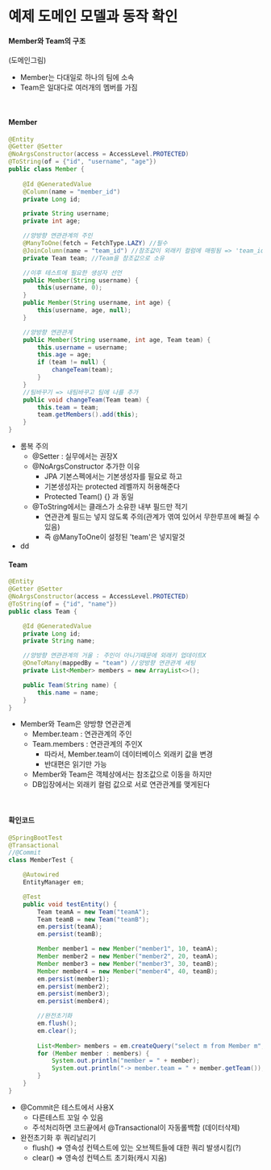 # 예제 도메인 모델과 동작 확인

#### Member와 Team의 구조

(도메인그림)

- Member는 다대일로 하나의 팀에 소속
- Team은 일대다로 여러개의 멤버를 가짐

<br/>

#### Member

```java
@Entity
@Getter @Setter
@NoArgsConstructor(access = AccessLevel.PROTECTED)
@ToString(of = {"id", "username", "age"})
public class Member {
  
    @Id @GeneratedValue
    @Column(name = "member_id")
    private Long id;

    private String username;
    private int age;

    //양방향 연관관계의 주인
    @ManyToOne(fetch = FetchType.LAZY) //필수
    @JoinColumn(name = "team_id") //참조값이 외래키 컬럼에 매핑됨 => 'team_id'는 Team 테이블의 PK와 연관을 맺는 것
    private Team team; //Team을 참조값으로 소유

    //이후 테스트에 필요한 생성자 선언
    public Member(String username) {
        this(username, 0);
    }
    public Member(String username, int age) {
        this(username, age, null);
    }

    //양방향 연관관계
    public Member(String username, int age, Team team) {
        this.username = username;
        this.age = age;
        if (team != null) {
            changeTeam(team); 
        }
    }
  	//팀바꾸기 => 내팀바꾸고 팀에 나를 추가
    public void changeTeam(Team team) {
        this.team = team;
        team.getMembers().add(this);
    }
}
```

- 롬복 주의
  - @Setter : 실무에서는 권장X
  - @NoArgsConstructor 추가한 이유
    - JPA 기본스펙에서는 기본생성자를 필요로 하고
    - 기본생성자는 protected 레벨까지 허용해준다
    - Protected Team() {} 과 동일
  - @ToString에서는 클래스가 소유한 내부 필드만 적기
    - 연관관계 필드는 넣지 않도록 주의(관계가 엮여 있어서 무한루프에 빠질 수 있음)
    - 즉 @ManyToOne이 설정된 'team'은 넣지말것
- dd

#### Team

```java
@Entity
@Getter @Setter
@NoArgsConstructor(access = AccessLevel.PROTECTED)
@ToString(of = {"id", "name"})
public class Team {

    @Id @GeneratedValue
    private Long id;
    private String name;

    //양방향 연관관계의 거울 : 주인이 아니기때문에 외래키 업데이트X
    @OneToMany(mappedBy = "team") //양방향 연관관계 세팅
    private List<Member> members = new ArrayList<>();

    public Team(String name) {
        this.name = name;
    }
}
```

- Member와 Team은 양방향 연관관계
  - Member.team : 연관관계의 주인
  - Team.members : 연관관계의 주인X
    - 따라서, Member.team이 데이터베이스 외래키 값을 변경
    - 반대편은 읽기만 가능
  - Member와 Team은 객체상에서는 참조값으로 이동을 하지만
  - DB입장에서는 외래키 컬럼 값으로 서로 연관관계를 맺게된다

<br/>

#### 확인코드

```java
@SpringBootTest
@Transactional
//@Commit
class MemberTest {

    @Autowired
    EntityManager em;

    @Test
    public void testEntity() {
        Team teamA = new Team("teamA");
        Team teamB = new Team("teamB");
        em.persist(teamA);
        em.persist(teamB);

        Member member1 = new Member("member1", 10, teamA);
        Member member2 = new Member("member2", 20, teamA);
        Member member3 = new Member("member3", 30, teamB);
        Member member4 = new Member("member4", 40, teamB);
        em.persist(member1);
        em.persist(member2);
        em.persist(member3);
        em.persist(member4);

        //완전초기화
        em.flush();
        em.clear();
      
        List<Member> members = em.createQuery("select m from Member m", Member.class).getResultList();
        for (Member member : members) {
            System.out.println("member = " + member);
            System.out.println("-> member.team = " + member.getTeam());
        }
    }
}
```

- @Commit은 테스트에서 사용X
  - 다른테스트 꼬일 수 있음
  - 주석처리하면 코드끝에서 @Transactional이 자동롤백함 (데이터삭제)
- 완전초기화 후 쿼리날리기
  - flush() => 영속성 컨텍스트에 있는 오브젝트들에 대한 쿼리 발생시킴(?)
  - clear() => 영속성 컨텍스트 초기화(캐시 지움)

<br/>
